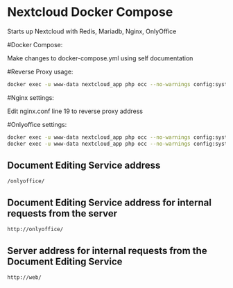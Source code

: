 # Nextcloud Docker Compose

Starts up Nextcloud with Redis, Mariadb, Nginx, OnlyOffice

#Docker Compose:

Make changes to docker-compose.yml using self documentation

#Reverse Proxy usage:

```bash
docker exec -u www-data nextcloud_app php occ --no-warnings config:system:set trusted_domains 2 --value="sub.example.com"
```

#Nginx settings:

Edit nginx.conf line 19 to reverse proxy address


#Onlyoffice settings:

```bash
docker exec -u www-data nextcloud_app php occ --no-warnings config:system:set allow_local_remote_servers --value=true
docker exec -u www-data nextcloud_app php occ --no-warnings config:system:set trusted_domains 1 --value="web"
```

## Document Editing Service address

`/onlyoffice/`

## Document Editing Service address for internal requests from the server

`http://onlyoffice/`

## Server address for internal requests from the Document Editing Service

`http://web/`
